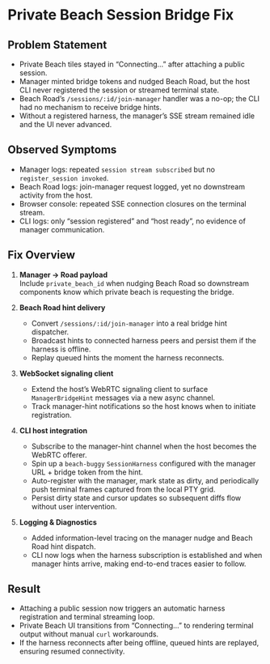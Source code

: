 # Private Beach Session Bridge Fix

## Problem Statement
- Private Beach tiles stayed in “Connecting…” after attaching a public session.
- Manager minted bridge tokens and nudged Beach Road, but the host CLI never registered the session or streamed terminal state.
- Beach Road’s `/sessions/:id/join-manager` handler was a no-op; the CLI had no mechanism to receive bridge hints.
- Without a registered harness, the manager’s SSE stream remained idle and the UI never advanced.

## Observed Symptoms
- Manager logs: repeated `session stream subscribed` but no `register_session invoked`.
- Beach Road logs: join-manager request logged, yet no downstream activity from the host.
- Browser console: repeated SSE connection closures on the terminal stream.
- CLI logs: only “session registered” and “host ready”, no evidence of manager communication.

## Fix Overview
1. **Manager → Road payload**  
   Include `private_beach_id` when nudging Beach Road so downstream components know which private beach is requesting the bridge.

2. **Beach Road hint delivery**  
   - Convert `/sessions/:id/join-manager` into a real bridge hint dispatcher.  
   - Broadcast hints to connected harness peers and persist them if the harness is offline.  
   - Replay queued hints the moment the harness reconnects.

3. **WebSocket signaling client**  
   - Extend the host’s WebRTC signaling client to surface `ManagerBridgeHint` messages via a new async channel.
   - Track manager-hint notifications so the host knows when to initiate registration.

4. **CLI host integration**  
   - Subscribe to the manager-hint channel when the host becomes the WebRTC offerer.
   - Spin up a `beach-buggy` `SessionHarness` configured with the manager URL + bridge token from the hint.
   - Auto-register with the manager, mark state as dirty, and periodically push terminal frames captured from the local PTY grid.
   - Persist dirty state and cursor updates so subsequent diffs flow without user intervention.

5. **Logging & Diagnostics**  
   - Added information-level tracing on the manager nudge and Beach Road hint dispatch.  
   - CLI now logs when the harness subscription is established and when manager hints arrive, making end-to-end traces easier to follow.

## Result
- Attaching a public session now triggers an automatic harness registration and terminal streaming loop.
- Private Beach UI transitions from “Connecting…” to rendering terminal output without manual `curl` workarounds.
- If the harness reconnects after being offline, queued hints are replayed, ensuring resumed connectivity.
